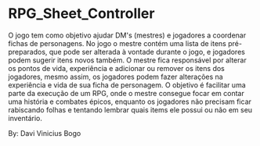 # RPG_Sheet_Controller

O jogo tem como objetivo ajudar DM's (mestres) e jogadores a coordenar fichas de personagens.
No jogo o mestre contém uma lista de itens pré-preparados, que pode ser alterada à vontade 
durante o jogo, e jogadores podem sugerir itens novos também.
O mestre fica responsável por alterar os pontos de vida, experiência e adicionar ou remover
os itens dos jogadores, mesmo assim, os jogadores podem fazer alterações na experiência e 
vida de sua ficha de personagem.
O objetivo é facilitar uma parte da execução de um RPG, onde o mestre consegue focar em contar
uma história e combates épicos, enquanto os jogadores não precisam ficar rabiscando folhas
e tentando lembrar quais items ele possui ou não em seu inventário.

By:
Davi Vinicius Bogo